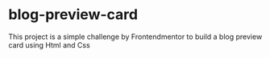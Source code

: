 # blog-preview-card
This project is a simple challenge by Frontendmentor to build a blog preview card using Html and Css
